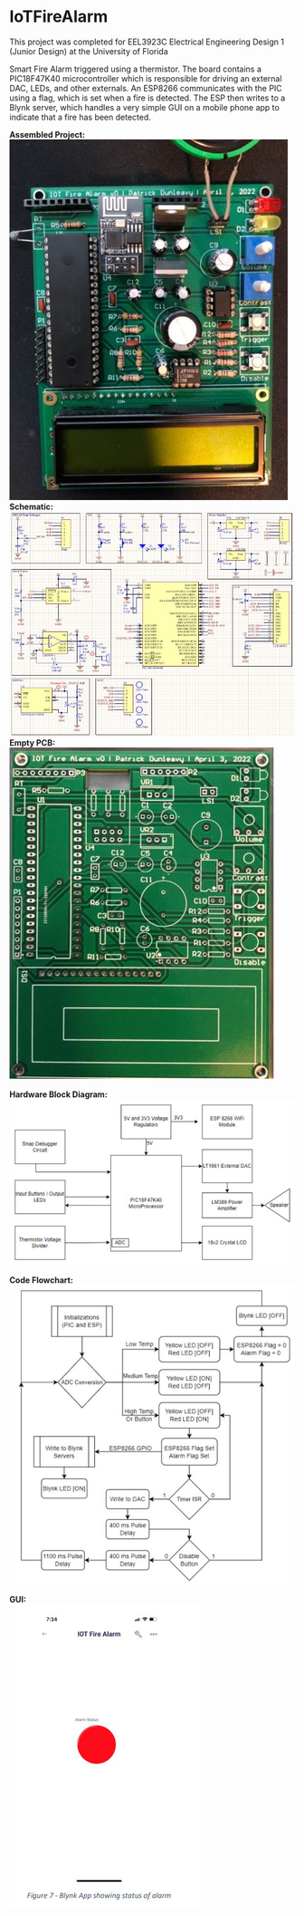# IoTFireAlarm
This project was completed for EEL3923C Electrical Engineering Design 1 (Junior Design) at the University of Florida

Smart Fire Alarm triggered using a thermistor. The board contains a PIC18F47K40 microcontroller which is responsible for driving an external DAC, LEDs, and other externals. An ESP8266 communicates with the PIC using a flag, which is set when a fire is detected. The ESP then writes to a Blynk server, which handles a very simple GUI on a mobile phone app to indicate that a fire has been detected.

**Assembled Project:**  
![Assembled PCB](Photos/PCBassembled.JPG "Completed PCB")
**Schematic:**  
![Schematic](Photos/IOTFireAlarm_Schematic.JPG "Schematic")
**Empty PCB:**  
![Raw PCB](Photos/PCBraw.JPG "Empty PCB")

**Hardware Block Diagram:**   
![Hardware Block Diagram](Photos/HardwareBlockDiagram.JPG "Hardware Block Diagram")

**Code Flowchart:**   
![Flowchart](Photos/Flowchart.JPG "Flowchart")

**GUI:**  
![GUI](Photos/alarmstatus.JPG "GUI")

